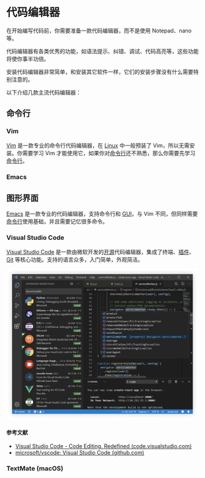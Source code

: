 # 代码编辑器

在开始编写代码前，你需要准备一款代码编辑器，而不是使用 Notepad、nano 等。

代码编辑器有各类优秀的功能，如语法提示、纠错、调试、代码高亮等，这些功能将使你事半功倍。

安装代码编辑器非常简单，和安装其它软件一样，它们的安装步骤没有什么需要特别注意的。

以下介绍几款主流代码编辑器：

## 命令行

### Vim

[Vim](https://www.vim.org/) 是一款专业的命令行代码编辑器，在 [Linux](https://www.linux.org/) 中一般预装了 Vim，所以无需安装。你需要学习 Vim 才能使用它，如果你对[命令行](./command-line.md)还不熟悉，那么你需要先学习[命令行](./command-line.md)。

### Emacs

## 图形界面
[Emacs](https://www.gnu.org/software/emacs/) 是一款专业的代码编辑器，支持命令行和 [GUI](./gui.md)，与 Vim 不同，但同样需要[命令行](./command-line.md)使用基础，并且需要记忆很多命令。


### Visual Studio Code

[Visual Studio Code](https://code.visualstudio.com/) 是一款由微软开发的[开源](https://github.com/Microsoft/vscode/)代码编辑器，集成了终端、[插件](https://code.visualstudio.com/#hundreds-of-extensions)、[Git](https://code.visualstudio.com/#built-in-git) 等核心功能。支持的语言众多，入门简单，外观简洁。

![Visual Studio Code 的屏幕截图](./img/screenshot-of-vscode.png)

#### 参考文献

- [Visual Studio Code - Code Editing. Redefined (code.visualstudio.com)](https://code.visualstudio.com/)
- [microsoft/vscode: Visual Studio Code (github.com)](https://github.com/microsoft/vscode)

### TextMate (macOS)
